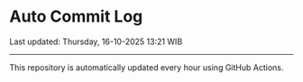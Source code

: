 # Auto Commit Log

Last updated: Thursday, 16-10-2025 13:21 WIB

---

This repository is automatically updated every hour using GitHub Actions.
